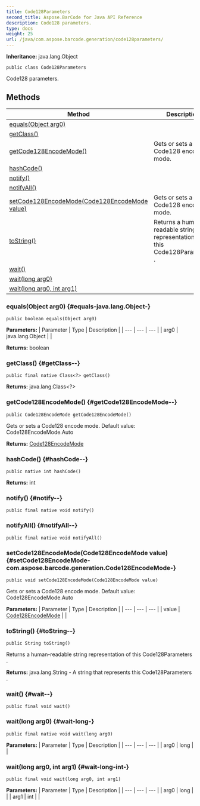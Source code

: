 ```yaml
---
title: Code128Parameters
second_title: Aspose.BarCode for Java API Reference
description: Code128 parameters.
type: docs
weight: 25
url: /java/com.aspose.barcode.generation/code128parameters/
---
```

**Inheritance:**
java.lang.Object
```
public class Code128Parameters
```

Code128 parameters.
## Methods

| Method | Description |
| --- | --- |
| [equals(Object arg0)](#equals-java.lang.Object-) |  |
| [getClass()](#getClass--) |  |
| [getCode128EncodeMode()](#getCode128EncodeMode--) | Gets or sets a Code128 encode mode. |
| [hashCode()](#hashCode--) |  |
| [notify()](#notify--) |  |
| [notifyAll()](#notifyAll--) |  |
| [setCode128EncodeMode(Code128EncodeMode value)](#setCode128EncodeMode-com.aspose.barcode.generation.Code128EncodeMode-) | Gets or sets a Code128 encode mode. |
| [toString()](#toString--) | Returns a human-readable string representation of this  Code128Parameters . |
| [wait()](#wait--) |  |
| [wait(long arg0)](#wait-long-) |  |
| [wait(long arg0, int arg1)](#wait-long-int-) |  |
### equals(Object arg0) {#equals-java.lang.Object-}
```
public boolean equals(Object arg0)
```




**Parameters:**
| Parameter | Type | Description |
| --- | --- | --- |
| arg0 | java.lang.Object |  |

**Returns:**
boolean
### getClass() {#getClass--}
```
public final native Class<?> getClass()
```




**Returns:**
java.lang.Class<?>
### getCode128EncodeMode() {#getCode128EncodeMode--}
```
public Code128EncodeMode getCode128EncodeMode()
```


Gets or sets a Code128 encode mode. Default value: Code128EncodeMode.Auto

**Returns:**
[Code128EncodeMode](../../com.aspose.barcode.generation/code128encodemode)
### hashCode() {#hashCode--}
```
public native int hashCode()
```




**Returns:**
int
### notify() {#notify--}
```
public final native void notify()
```




### notifyAll() {#notifyAll--}
```
public final native void notifyAll()
```




### setCode128EncodeMode(Code128EncodeMode value) {#setCode128EncodeMode-com.aspose.barcode.generation.Code128EncodeMode-}
```
public void setCode128EncodeMode(Code128EncodeMode value)
```


Gets or sets a Code128 encode mode. Default value: Code128EncodeMode.Auto

**Parameters:**
| Parameter | Type | Description |
| --- | --- | --- |
| value | [Code128EncodeMode](../../com.aspose.barcode.generation/code128encodemode) |  |

### toString() {#toString--}
```
public String toString()
```


Returns a human-readable string representation of this  Code128Parameters .

**Returns:**
java.lang.String - A string that represents this  Code128Parameters .
### wait() {#wait--}
```
public final void wait()
```




### wait(long arg0) {#wait-long-}
```
public final native void wait(long arg0)
```




**Parameters:**
| Parameter | Type | Description |
| --- | --- | --- |
| arg0 | long |  |

### wait(long arg0, int arg1) {#wait-long-int-}
```
public final void wait(long arg0, int arg1)
```




**Parameters:**
| Parameter | Type | Description |
| --- | --- | --- |
| arg0 | long |  |
| arg1 | int |  |

